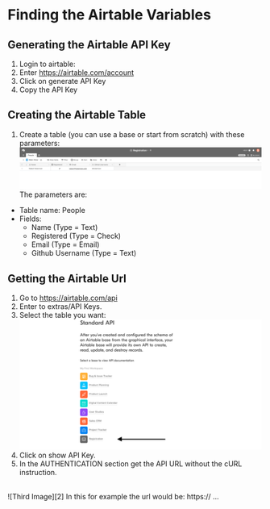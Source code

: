 # Finding the Airtable Variables

## Generating the Airtable API Key
1. Login to airtable:
2. Enter https://airtable.com/account
3. Click on generate API Key
4. Copy the API Key

## Creating the Airtable Table
1. Create a table (you can use a base or start from scratch) with these parameters:<br>
![First Image][0]
The parameters are:
* Table name: People
* Fields:
    * Name (Type = Text)
    * Registered (Type = Check)
    * Email (Type = Email)
    * Github Username (Type = Text)

## Getting the Airtable Url
1. Go to https://airtable.com/api
3. Enter to extras/API Keys.
4. Select the table you want:<br>
![Second Image][1]
6. Click on show API Key.
7. In the AUTHENTICATION section get the API URL without the cURL instruction.
<br>
![Third Image][2]
In this for example the url would be: https:// ...

[0]: images/airtable0.png "Image 1"
[1]: images/airtable1.png "Image 2"
[2]: images/airtable2.png "Image 3"

